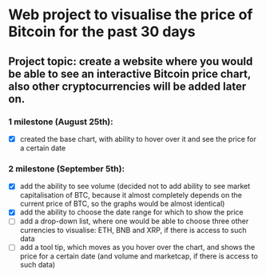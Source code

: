 # Web project to visualise the price of Bitcoin for the past 30 days

## Project topic: create a website where you would be able to see an interactive Bitcoin price chart, also other cryptocurrencies will be added later on. 

### 1 milestone (August 25th):
- [X] created the base chart, with ability to hover over it and see the price for a certain date
### 2 milestone (September 5th):
- [X] add the ability to see volume (decided not to add ability to see market capitalisation of BTC, because it almost completely depends on the current price of BTC, so the graphs would be almost identical)
- [X] add the ability to choose the date range for which to show the price
- [ ] add a drop-down list, where one would be able to choose three other currencies to visualise: ETH, BNB and XRP, if there is access to such data
- [ ] add a tool tip, which moves as you hover over the chart, and shows the price for a certain date (and volume and marketcap, if there is access to such data)
